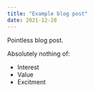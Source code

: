 ```yaml
---
title: "Example blog post"
date: 2021-12-28
---
```


Pointless blog post. 

Absolutely nothing of:
* Interest
* Value
* Excitment
